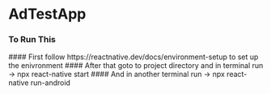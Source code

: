 # AdTestApp

<h3>To Run This</h3>
#### First follow https://reactnative.dev/docs/environment-setup to set up the enivronment
#### After that goto to project directory and in terminal run -> npx react-native start
#### And in another terminal run -> npx react-native run-android
